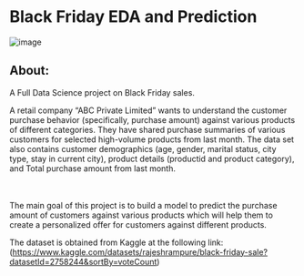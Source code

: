 # Black Friday EDA and Prediction
![image](https://github.com/RaedHabib/Black-Friday-Analysis-and-Prediction/assets/127057461/6464c268-b4d6-4a65-9721-61e5b461d95d)





## About: ##
A Full Data Science project on Black Friday sales.  


A retail company “ABC Private Limited” wants to understand the customer purchase behavior (specifically, purchase amount) against various products of different categories. They have shared purchase summaries of various customers for selected high-volume products from last month.
The data set also contains customer demographics (age, gender, marital status, city type, stay in current city), product details (productid and product category), and Total purchase amount from last month.

<br>
<br>
The main goal of this project is to build a model to predict the purchase amount of customers against various products which will help them to create a personalized offer for customers against different products.

The dataset is obtained from Kaggle at the following link:
(https://www.kaggle.com/datasets/rajeshrampure/black-friday-sale?datasetId=2758244&sortBy=voteCount)


